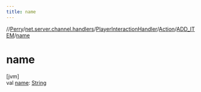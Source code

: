 ```yaml
---
title: name
---
```

//[Perry](../../../../../index.html)/[net.server.channel.handlers](../../../index.html)/[PlayerInteractionHandler](../../index.html)/[Action](../index.html)/[ADD_ITEM](index.html)/[name](name.html)



# name



[jvm]\
val [name](name.html): [String](https://kotlinlang.org/api/latest/jvm/stdlib/kotlin/-string/index.html)




